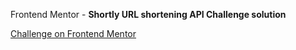 Frontend Mentor - **Shortly URL shortening API Challenge solution**

[Challenge on Frontend Mentor](https://www.frontendmentor.io/challenges/url-shortening-api-landing-page-2ce3ob-G)
